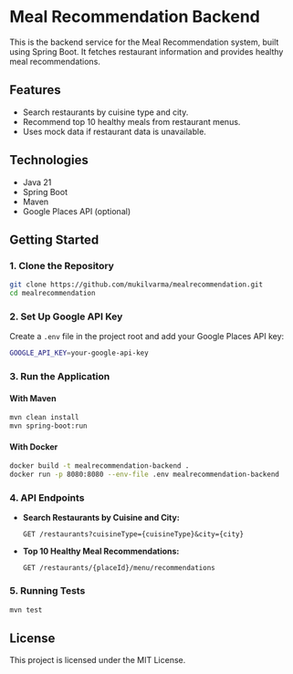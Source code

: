 
# Meal Recommendation Backend

This is the backend service for the Meal Recommendation system, built using Spring Boot. It fetches restaurant information and provides healthy meal recommendations.

## Features

- Search restaurants by cuisine type and city.
- Recommend top 10 healthy meals from restaurant menus.
- Uses mock data if restaurant data is unavailable.

## Technologies

- Java 21
- Spring Boot
- Maven
- Google Places API (optional)

## Getting Started

### 1. Clone the Repository

```bash
git clone https://github.com/mukilvarma/mealrecommendation.git
cd mealrecommendation
```

### 2. Set Up Google API Key

Create a `.env` file in the project root and add your Google Places API key:

```bash
GOOGLE_API_KEY=your-google-api-key
```

### 3. Run the Application

#### With Maven

```bash
mvn clean install
mvn spring-boot:run
```

#### With Docker

```bash
docker build -t mealrecommendation-backend .
docker run -p 8080:8080 --env-file .env mealrecommendation-backend
```

### 4. API Endpoints

- **Search Restaurants by Cuisine and City:**
  
  `GET /restaurants?cuisineType={cuisineType}&city={city}`

- **Top 10 Healthy Meal Recommendations:**
  
  `GET /restaurants/{placeId}/menu/recommendations`

### 5. Running Tests

```bash
mvn test
```

## License

This project is licensed under the MIT License.
